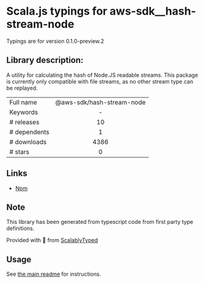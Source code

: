 
# Scala.js typings for aws-sdk__hash-stream-node

Typings are for version 0.1.0-preview.2

## Library description:
A utility for calculating the hash of Node.JS readable streams. This package is currently only compatible with file streams, as no other stream type can be replayed.

|                    |                 |
| ------------------ | :-------------: |
| Full name          | @aws-sdk/hash-stream-node |
| Keywords           | - |
| # releases         | 10 |
| # dependents       | 1 |
| # downloads        | 4386 |
| # stars            | 0 |

## Links
- [Npm](https://www.npmjs.com/package/%40aws-sdk%2Fhash-stream-node)
    


## Note
This library has been generated from typescript code from first party type definitions.

Provided with :purple_heart: from [ScalablyTyped](https://github.com/oyvindberg/ScalablyTyped)

## Usage
See [the main readme](../../readme.md) for instructions.


